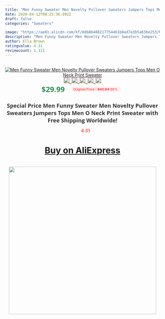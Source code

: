 ```yaml
---
title: "Men Funny Sweater Men Novelty Pullover Sweaters Jumpers Tops Men O Neck Print Sweater"
date: 2020-04-12T08:25:36.892Z
draft: false
categories: "Sweaters"

image: "https://ae01.alicdn.com/kf/Hdb86488217754461b8ad7a3b5a836e253/Men-Funny-Sweater-Men-Novelty-Pullover-Sweaters-Jumpers-Tops-Men-O-Neck-Print-Sweater.png_220x220.png"
description: "Men Funny Sweater Men Novelty Pullover Sweaters Jumpers Tops Men O Neck Print Sweater"
author: Ella Brown
ratingvalue: 4.31
reviewcount: 1.111
---
```

<br>
<div style="text-align: center;">
<a href="https://s.click.aliexpress.com/e/_A2cVYh" target="_blank" rel="nofollow noopener noreferrer"><img alt="Men Funny Sweater Men Novelty Pullover Sweaters Jumpers Tops Men O Neck Print Sweater" class="magnifier-image" src="https://ae01.alicdn.com/kf/Hdb86488217754461b8ad7a3b5a836e253/Men-Funny-Sweater-Men-Novelty-Pullover-Sweaters-Jumpers-Tops-Men-O-Neck-Print-Sweater.png_220x220.png_640x640.jpg">
<br>
<img style="border:1px solid salmon" src="https://ae01.alicdn.com/kf/Hdb86488217754461b8ad7a3b5a836e253/Men-Funny-Sweater-Men-Novelty-Pullover-Sweaters-Jumpers-Tops-Men-O-Neck-Print-Sweater.png_120x120.jpg">&nbsp;&nbsp;<img style="border:1px solid salmon" src="https://ae01.alicdn.com/kf/H7df92f277ade4cafad910b7ad388dfb4h/Men-Funny-Sweater-Men-Novelty-Pullover-Sweaters-Jumpers-Tops-Men-O-Neck-Print-Sweater.jpg_120x120.jpg">&nbsp;&nbsp;<img style="border:1px solid salmon" src="https://ae01.alicdn.com/kf/Hbabceed151c54cdfa26a247a82c3d6d1t/Men-Funny-Sweater-Men-Novelty-Pullover-Sweaters-Jumpers-Tops-Men-O-Neck-Print-Sweater.jpg_120x120.jpg">&nbsp;&nbsp;<img style="border:1px solid salmon" src="https://ae01.alicdn.com/kf/H67e483d5c3e64d00861b99dc4ca007dfH/Men-Funny-Sweater-Men-Novelty-Pullover-Sweaters-Jumpers-Tops-Men-O-Neck-Print-Sweater.jpg_120x120.jpg">&nbsp;&nbsp;<img style="border:1px solid salmon" src="https://ae01.alicdn.com/kf/Hd92f934b21d641d39564cc3c3768954ee/Men-Funny-Sweater-Men-Novelty-Pullover-Sweaters-Jumpers-Tops-Men-O-Neck-Print-Sweater.jpg_120x120.jpg"></a></div><br0>
<div style="text-align: center;"><span style="background-color: white; border: 0px; box-sizing: border-box; color: seagreen; display: inline-block; font-family: &quot;open sans&quot; , &quot;arial&quot; , &quot;helvetica&quot; , sans-serif , &quot;heiti&quot;; font-size: 24px; font-stretch: inherit; font-weight: 700; line-height: inherit; margin: 0px 10px 0px 0px; padding: 0px; vertical-align: middle;">$29.99 </span>
<span style="background: rgb(255 , 241 , 241); border-radius: 3px; border: 0px; box-sizing: border-box; color: #ff4747; display: inline-block; font-family: inherit; font-size: 12px; font-stretch: inherit; font-style: inherit; font-variant: inherit; font-weight: 600; line-height: inherit; margin: 0px; padding: 2px 5px; transform: scale(0.9); vertical-align: middle;">Original Price : <b style="text-decoration: line-through;">$42.84 </b> 30%&nbsp;&nbsp;</span></div>
<h1 style="color: #333333; display: inline-block; font-family: &quot;open sans&quot; , &quot;arial&quot; , &quot;helvetica&quot; , sans-serif , &quot;heiti&quot;; font-size: 18px; font-stretch: inherit; font-weight: 700; text-align: center;">Special Price Men Funny Sweater Men Novelty Pullover Sweaters Jumpers Tops Men O Neck Print Sweater with Free Shipping Worldwide!</h1>
<div style="color: #ff4747; text-align: center;">
<img src="https://4.bp.blogspot.com/-M0ZcTcb-5uY/XleCXlxnR4I/AAAAAAAAAEc/OrjgMkXV1oMQFaCRZj5HQwOCBcu3w1FegCPcBGAYYCw/s1600/star.png" style="height: 15px;">&nbsp;<b>4.31</b></div>
<div class="button_cont" align="center"><a class="buynow_a" href="https://s.click.aliexpress.com/e/_A2cVYh" target="_blank" rel="nofollow noopener noreferrer"><H1>Buy on AliExpress</H1></a></div><br>
<div class="separator" style="clear: both; text-align: center;">
<img src="https://lh3.googleusercontent.com/-pTy5HemUv9M/XlePHvY0dAI/AAAAAAAAAE4/0nX5iRUoIWY8eMW9Dpxeirr157OZliDIgCLcBGAsYHQ/s1600/badge.gif" width="480">
</div>
